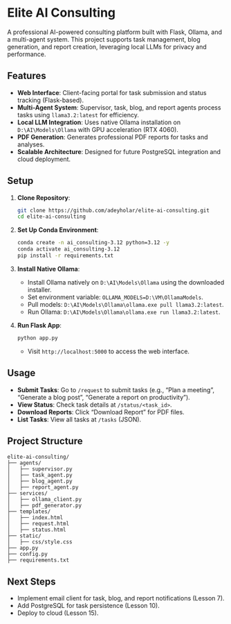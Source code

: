 # Elite AI Consulting

A professional AI-powered consulting platform built with Flask, Ollama, and a multi-agent system. This project supports task management, blog generation, and report creation, leveraging local LLMs for privacy and performance.

## Features
- **Web Interface**: Client-facing portal for task submission and status tracking (Flask-based).
- **Multi-Agent System**: Supervisor, task, blog, and report agents process tasks using `llama3.2:latest` for efficiency.
- **Local LLM Integration**: Uses native Ollama installation on `D:\AI\Models\Ollama` with GPU acceleration (RTX 4060).
- **PDF Generation**: Generates professional PDF reports for tasks and analyses.
- **Scalable Architecture**: Designed for future PostgreSQL integration and cloud deployment.

## Setup
1. **Clone Repository**:
   ```bash
   git clone https://github.com/adeyholar/elite-ai-consulting.git
   cd elite-ai-consulting
   ```

2. **Set Up Conda Environment**:
   ```bash
   conda create -n ai_consulting-3.12 python=3.12 -y
   conda activate ai_consulting-3.12
   pip install -r requirements.txt
   ```

3. **Install Native Ollama**:
   - Install Ollama natively on `D:\AI\Models\Ollama` using the downloaded installer.
   - Set environment variable: `OLLAMA_MODELS=D:\VM\OllamaModels`.
   - Pull models: `D:\AI\Models\Ollama\ollama.exe pull llama3.2:latest`.
   - Run Ollama: `D:\AI\Models\Ollama\ollama.exe run llama3.2:latest`.

4. **Run Flask App**:
   ```bash
   python app.py
   ```
   - Visit `http://localhost:5000` to access the web interface.

## Usage
- **Submit Tasks**: Go to `/request` to submit tasks (e.g., “Plan a meeting”, “Generate a blog post”, “Generate a report on productivity”).
- **View Status**: Check task details at `/status/<task_id>`.
- **Download Reports**: Click “Download Report” for PDF files.
- **List Tasks**: View all tasks at `/tasks` (JSON).

## Project Structure
```
elite-ai-consulting/
├── agents/
│   ├── supervisor.py
│   ├── task_agent.py
│   ├── blog_agent.py
│   ├── report_agent.py
├── services/
│   ├── ollama_client.py
│   ├── pdf_generator.py
├── templates/
│   ├── index.html
│   ├── request.html
│   ├── status.html
├── static/
│   ├── css/style.css
├── app.py
├── config.py
├── requirements.txt
```

## Next Steps
- Implement email client for task, blog, and report notifications (Lesson 7).
- Add PostgreSQL for task persistence (Lesson 10).
- Deploy to cloud (Lesson 15).